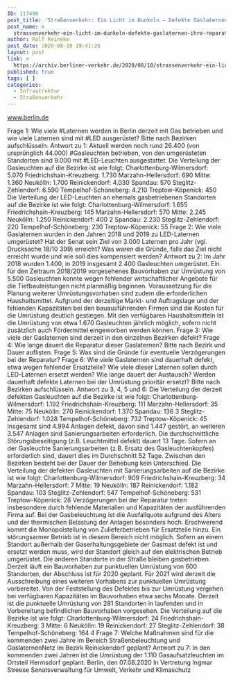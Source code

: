 ```yaml
---
ID: 117490
post_title: 'Straßenverkehr: Ein Licht im Dunkeln – Defekte Gaslaternen, ihre Reparatur und ihr Austausch, aus Senat'
post_name: >
  strassenverkehr-ein-licht-im-dunkeln-defekte-gaslaternen-ihre-reparatur-und-ihr-austausch-aus-senat
author: Ralf Reineke
post_date: 2020-08-10 19:41:26
layout: post
link: >
  https://archiv.berliner-verkehr.de/2020/08/10/strassenverkehr-ein-licht-im-dunkeln-defekte-gaslaternen-ihre-reparatur-und-ihr-austausch-aus-senat/
published: true
tags: [ ]
categories:
  - Infrastruktur
  - Straßenverkehr
---
```

www.berlin.de

Frage 1:
Wie viele #Laternen werden in Berlin derzeit mit Gas betrieben und wie viele Laternen sind mit #LED
ausgerüstet? Bitte nach Bezirken aufschlüsseln.
Antwort zu 1:
Aktuell werden noch rund 26.400 (von ursprünglich 44.000) #Gasleuchten betrieben, von
den umgerüsteten Standorten sind 9.000 mit #LED-Leuchten ausgestattet.
Die Verteilung der Gasleuchten auf die Bezirke ist wie folgt:
Charlottenburg-Wilmersdorf: 5.070
Friedrichshain-Kreuzberg: 1.730
Marzahn-Hellersdorf: 690
Mitte: 1.360
Neukölln: 1.700
Reinickendorf: 4.030
Spandau: 570
Steglitz-Zehlendorf: 6.590
Tempelhof-Schöneberg: 4.210
Treptow-Köpenick: 450
Die Verteilung der LED-Leuchten an ehemals gasbetriebenen Standorten auf die Bezirke
ist wie folgt:
Charlottenburg-Wilmersdorf: 1.655
Friedrichshain-Kreuzberg: 145
Marzahn-Hellersdorf: 570
Mitte: 2.245
Neukölln: 1.250
Reinickendorf: 400
2
Spandau: 2.230
Steglitz-Zehlendorf: 220
Tempelhof-Schöneberg: 230
Treptow-Köpenick: 55
Frage 2:
Wie viele Gaslaternen wurden in den Jahren 2018 und 2019 zu LED-Laternen umgerüstet? Hat der Senat
sein Ziel von 3.000 Laternen pro Jahr (vgl. Drucksache 18/10 399) erreicht? Was waren die Gründe, falls
das Ziel nicht erreicht wurde und wie soll dies kompensiert werden?
Antwort zu 2:
Im Jahr 2018 wurden 1.400, in 2019 insgesamt 2.400 Gasleuchten umgerüstet.
Ein für den Zeitraum 2018/2019 vorgesehenes Bauvorhaben zur Umrüstung von 5.500
Gasleuchten konnte wegen fehlender wirtschaftlicher Angebote für die Tiefbauleistungen
nicht planmäßig beginnen.
Voraussetzung für die Planung weiterer Umrüstungsvorhaben sind zudem die
erforderlichen Haushaltsmittel. Aufgrund der derzeitige Markt- und Auftragslage und der
fehlenden Kapazitäten bei den bauausführenden Firmen sind die Kosten für die
Umrüstung deutlich gestiegen. Mit den verfügbaren Haushaltsmitteln ist die Umrüstung
von etwa 1.670 Gasleuchten jährlich möglich, sofern nicht zusätzlich auch Fördermittel
eingeworben werden können.
Frage 3:
Wie viele der Gaslaternen sind derzeit in den einzelnen Bezirken defekt?
Frage 4:
Wie lange dauert die Reparatur dieser Gaslaternen? Bitte nach Bezirk und Dauer auflisten.
Frage 5:
Was sind die Gründe für eventuelle Verzögerungen bei der Reparatur?
Frage 6:
Wie viele Gaslaternen sind dauerhaft defekt, etwa wegen fehlender Ersatzteile? Wie viele dieser Laternen
sollen durch LED-Laternen ersetzt werden? Wie lange dauert der Austausch? Werden dauerhaft defekte
Laternen bei der Umrüstung prioritär ersetzt? Bitte nach Bezirken aufschlüsseln.
Antwort zu 3, 4, 5 und 6:
Die Verteilung der derzeit defekten Gasleuchten auf die Bezirke ist wie folgt:
Charlottenburg-Wilmersdorf: 1.192
Friedrichshain-Kreuzberg: 111
Marzahn-Hellersdorf: 35
Mitte: 75
Neukölln: 270
Reinickendorf: 1.370
Spandau: 136
3
Steglitz-Zehlendorf: 1.028
Tempelhof-Schöneberg: 732
Treptow-Köpenick: 45
Insgesamt sind 4.994 Anlagen defekt, davon sind 1.447 gestört, an weiteren 3.547
Anlagen sind Sanierungsarbeiten erforderlich.
Die durchschnittliche Störungsbeseitigung (z.B. Leuchtmittel defekt) dauert 13 Tage.
Sofern an der Gasleuchte Sanierungsarbeiten (z.B. Ersatz des Gasleuchtenkopfes)
erforderlich sind, dauert dies im Durchschnitt 52 Tage. Zwischen den Bezirken besteht bei
der Dauer der Behebung kein Unterschied.
Die Verteilung der defekten Gasleuchten mit Sanierungsarbeiten auf die Bezirke ist wie
folgt:
Charlottenburg-Wilmersdorf: 909
Friedrichshain-Kreuzberg: 34
Marzahn-Hellersdorf: 7
Mitte: 19
Neukölln: 187
Reinickendorf: 1.182
Spandau: 103
Steglitz-Zehlendorf: 547
Tempelhof-Schöneberg: 531
Treptow-Köpenick: 28
Verzögerungen bei der Reparatur treten insbesondere durch fehlende Materialien und
Kapazitäten der ausführenden Firma auf. Bei der Gasbeleuchtung ist die Ausfallquote
aufgrund des Alters und der thermischen Belastung der Anlagen besonders hoch.
Erschwerend kommt die Monopolstellung von Zulieferbetrieben für Ersatzteile hinzu. Ein
störungsarmer Betrieb ist in diesem Bereich nicht möglich.
Sofern an einem Standort außerhalb der Gaserhaltungsgebiete der Gasmast defekt ist
und ersetzt werden muss, wird der Standort gleich auf den elektrischen Betrieb
umgerüstet. Die anderen Standorte in der Straße bleiben gasbetrieben. Derzeit läuft ein
Bauvorhaben zur punktuellen Umrüstung von 600 Standorten, der Abschluss ist für 2020
geplant. Für 2021 wird derzeit die Ausschreibung eines weiteren Vorhabens zur
punktuellen Umrüstung vorbereitet. Von der Feststellung des Defektes bis zur Umrüstung
vergehen bei verfügbaren Kapazitäten im Bauvorhaben etwa sechs Monate.
Derzeit ist die punktuelle Umrüstung von 281 Standorten in laufenden und in Vorbereitung
befindlichen Bauvorhaben vorgesehen.
Die Verteilung auf die Bezirke ist wie folgt:
Charlottenburg-Wilmersdorf: 24
Friedrichshain-Kreuzberg: 3
Mitte: 6
Neukölln: 19
Reinickendorf: 27
Steglitz-Zehlendorf: 38
Tempelhof-Schöneberg: 164
4
Frage 7:
Welche Maßnahmen sind für die kommenden zwei Jahre im Bereich Straßenbeleuchtung und GaslaternenNetz im Bezirk Reinickendorf geplant?
Antwort zu 7:
In den kommenden zwei Jahren ist die Umrüstung der 1.110 Gasaufsatzleuchten im
Ortsteil Hermsdorf geplant.
Berlin, den 07.08.2020
In Vertretung
Ingmar Streese
Senatsverwaltung für
Umwelt, Verkehr und Klimaschutz